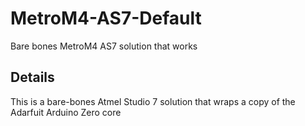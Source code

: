 # MetroM4-AS7-Default
Bare bones MetroM4 AS7 solution that works

## Details

This is a bare-bones Atmel Studio 7 solution that wraps a copy of the Adarfuit Arduino Zero core 
